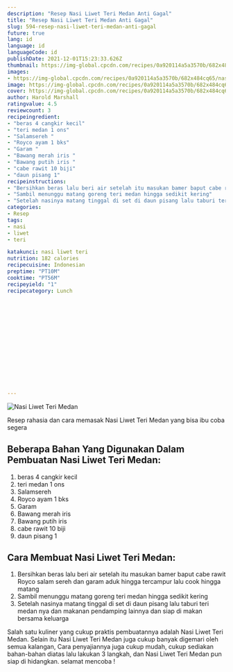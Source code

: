 ```yaml
---
description: "Resep Nasi Liwet Teri Medan Anti Gagal"
title: "Resep Nasi Liwet Teri Medan Anti Gagal"
slug: 594-resep-nasi-liwet-teri-medan-anti-gagal
future: true
lang: id
language: id
languageCode: id
publishDate: 2021-12-01T15:23:33.626Z 
thumbnail: https://img-global.cpcdn.com/recipes/0a920114a5a3570b/682x484cq65/nasi-liwet-teri-medan-foto-resep-utama.png
images:
- https://img-global.cpcdn.com/recipes/0a920114a5a3570b/682x484cq65/nasi-liwet-teri-medan-foto-resep-utama.png
image: https://img-global.cpcdn.com/recipes/0a920114a5a3570b/682x484cq65/nasi-liwet-teri-medan-foto-resep-utama.png
cover: https://img-global.cpcdn.com/recipes/0a920114a5a3570b/682x484cq65/nasi-liwet-teri-medan-foto-resep-utama.png
author: Harold Marshall
ratingvalue: 4.5
reviewcount: 3
recipeingredient:
- "beras 4 cangkir kecil"
- "teri medan 1 ons"
- "Salamsereh "
- "Royco ayam 1 bks"
- "Garam "
- "Bawang merah iris "
- "Bawang putih iris "
- "cabe rawit 10 biji"
- "daun pisang 1"
recipeinstructions:
- "Bersihkan beras lalu beri air setelah itu masukan bamer baput cabe rawit Royco salam sereh dan garam aduk hingga tercampur lalu cook hingga matang"
- "Sambil menunggu matang goreng teri medan hingga sedikit kering"
- "Setelah nasinya matang tinggal di set di daun pisang lalu taburi teri medan nya dan makanan pendamping lainnya dan siap di makan bersama keluarga"
categories:
- Resep
tags:
- nasi
- liwet
- teri

katakunci: nasi liwet teri 
nutrition: 182 calories
recipecuisine: Indonesian
preptime: "PT10M"
cooktime: "PT56M"
recipeyield: "1"
recipecategory: Lunch


     
    
    
    
    
    
    
    
    
    
    
      
    
---
```



![Nasi Liwet Teri Medan](https://img-global.cpcdn.com/recipes/0a920114a5a3570b/682x484cq65/nasi-liwet-teri-medan-foto-resep-utama.png)

Resep rahasia dan cara memasak  Nasi Liwet Teri Medan yang bisa ibu coba segera

<!--inarticleads1-->

## Beberapa Bahan Yang Digunakan Dalam Pembuatan Nasi Liwet Teri Medan:

1. beras 4 cangkir kecil
1. teri medan 1 ons
1. Salamsereh 
1. Royco ayam 1 bks
1. Garam 
1. Bawang merah iris 
1. Bawang putih iris 
1. cabe rawit 10 biji
1. daun pisang 1



<!--inarticleads2-->

## Cara Membuat Nasi Liwet Teri Medan:

1. Bersihkan beras lalu beri air setelah itu masukan bamer baput cabe rawit Royco salam sereh dan garam aduk hingga tercampur lalu cook hingga matang
1. Sambil menunggu matang goreng teri medan hingga sedikit kering
1. Setelah nasinya matang tinggal di set di daun pisang lalu taburi teri medan nya dan makanan pendamping lainnya dan siap di makan bersama keluarga




Salah satu kuliner yang cukup praktis pembuatannya adalah  Nasi Liwet Teri Medan. Selain itu  Nasi Liwet Teri Medan  juga cukup banyak digemari oleh semua kalangan, Cara penyajiannya juga cukup mudah, cukup sediakan bahan-bahan diatas lalu lakukan 3 langkah, dan  Nasi Liwet Teri Medan  pun siap di hidangkan. selamat mencoba !
